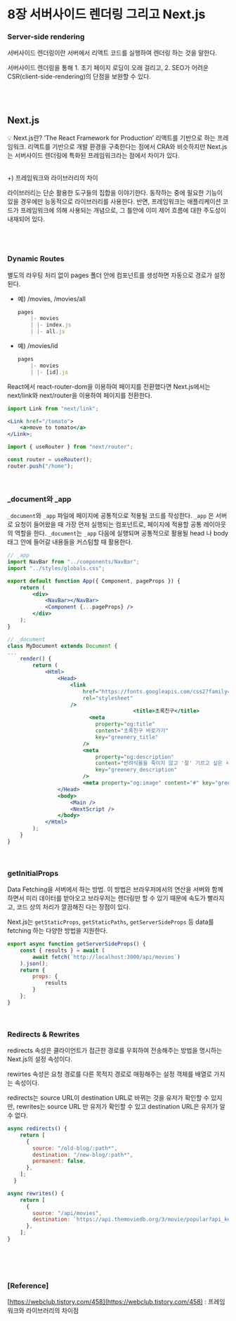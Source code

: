 # 8장 서버사이드 렌더링 그리고 Next.js

### Server-side rendering

서버사이드 렌더링이란 서버에서 리액트 코드를 실행하여 렌더링 하는 것을 말한다.

서버사이드 렌더링을 통해 1. 초기 페이지 로딩이 오래 걸리고, 2. SEO가 어려운 CSR(client-side-rendering)의 단점을 보완할 수 있다.

<br>
<br>

## Next.js

<aside>
💡 Next.js란?
’The React Framework for Production’ 
리액트를 기반으로 하는 프레임워크. 리액트를 기반으로 개발 환경을 구축한다는 점에서 CRA와 비슷하지만 Next.js는 서버사이드 렌더링에 특화된 프레임워크라는 점에서 차이가 있다.

</aside>
<br>

+) 프레임워크와 라이브러리의 차이

라이브러리는 단순 활용한 도구들의 집합을 이야기한다. 동작하는 중에 필요한 기능이 있을 경우에만 능동적으로 라이브러리를 사용한다. 반면, 프레임워크는 애플리케이션 코드가 프레임워크에 의해 사용되는 개념으로, 그 틀안에 이미 제어 흐름에 대한 주도성이 내재되어 있다.

<br>
<br>

### Dynamic Routes

별도의 라우팅 처리 없이 pages 폴더 안에 컴포넌트를 생성하면 자동으로 경로가 설정된다.

-   예) /movies, /movies/all
    ```jsx
    pages
    	|- movies
    	| |- index.js
    	| |- all.js
    ```
-   예) /movies/id
    ```jsx
    pages
    	|- movies
    	| |- [id].js
    ```

React에서 react-router-dom을 이용하여 페이지를 전환했다면 Next.js에서는 next/link와 next/router을 이용하여 페이지를 전환한다.

```jsx
import Link from "next/link";

<Link href="/tomato">
    <a>move to tomato</a>
</Link>;
```

```jsx
import { useRouter } from "next/router";

const router = useRouter();
router.push("/home");
```

<br>

### \_document와 \_app

`_document`와 `_app` 파일에 페이지에 공통적으로 적용될 코드를 작성한다. `_app` 은 서버로 요청이 들어왔을 때 가장 먼저 실행되는 컴포넌트로, 페이지에 적용할 공통 레이아웃의 역할을 한다. `_document`는 `_app` 다음에 실행되며 공통적으로 활용될 head 나 body 태그 안에 들어갈 내용들을 커스텀할 때 활용한다.

```jsx
// _app
import NavBar from "../components/NavBar";
import "../styles/globals.css";

export default function App({ Component, pageProps }) {
    return (
        <div>
            <NavBar></NavBar>
            <Component {...pageProps} />
        </div>
    );
}
```

```jsx
// _document
class MyDocument extends Document {
...
    render() {
        return (
            <Html>
                <Head>
                    <link
                        href="https://fonts.googleapis.com/css2?family=Noto+Sans+KR:wght@300;400;500;700&family=Noto+Serif+KR:wght@200;600;700&family=Roboto:wght@300;500;700&display=swap"
                        rel="stylesheet"
                    />
										<title>초록친구</title>
			              <meta
		                    property="og:title"
		                    content="초록친구 바로가기"
		                    key="greenery_title"
		                />
		                <meta
		                    property="og:description"
		                    content="반려식물을 죽이지 않고 '잘' 기르고 싶은 사람들을 위한 서비스"
		                    key="greenery_description"
		                />
		                <meta property="og:image" content="#" key="greenery_image" />
                </Head>
                <body>
                    <Main />
                    <NextScript />
                </body>
            </Html>
        );
    }
}
```

<br>

### getInitialProps

Data Fetching을 서버에서 하는 방법. 이 방법은 브라우저에서의 연산을 서버와 함께 하면서 미리 데이터를 받아오고 브라우저는 렌더링만 할 수 있기 때문에 속도가 빨라지고, 코드 상의 처리가 깔끔해진 다는 장점이 있다.

Next.js는 `getStaticProps`, `getStaticPaths`, `getServerSideProps` 등 data를 fetching 하는 다양한 방법을 지원한다.

```jsx
export async function getServerSideProps() {
    const { results } = await (
        await fetch(`http://localhost:3000/api/movies`)
    ).json();
    return {
        props: {
            results
        }
    };
}
```

<br>

### Redirects & Rewrites

redirects 속성은 클라이언트가 접근한 경로를 우회하여 전송해주는 방법을 명시하는 Next.js의 설정 속성이다.

rewirtes 속성은 요청 경로를 다른 목적지 경로로 매핑해주는 설정 객체를 배열로 가지는 속성이다.

redirects는 source URL이 destination URL로 바뀌는 것을 유저가 확인할 수 있지만, rewrites는 source URL 만 유저가 확인할 수 있고 destination URL은 유저가 알 수 없다.

```jsx
async redirects() {
    return [
      {
        source: "/old-blog/:path*",
        destination: "/new-blog/:path*",
        permanent: false,
      },
    ];
  }
```

```jsx
async rewrites() {
    return [
      {
        source: "/api/movies",
        destination: `https://api.themoviedb.org/3/movie/popular?api_key=${API_KEY}`,
      },
    ];
}
```

<br>
<br>
<br>

### [Reference]

[https://webclub.tistory.com/458](https://webclub.tistory.com/458) : 프레임워크와 라이브러리의 차이점
